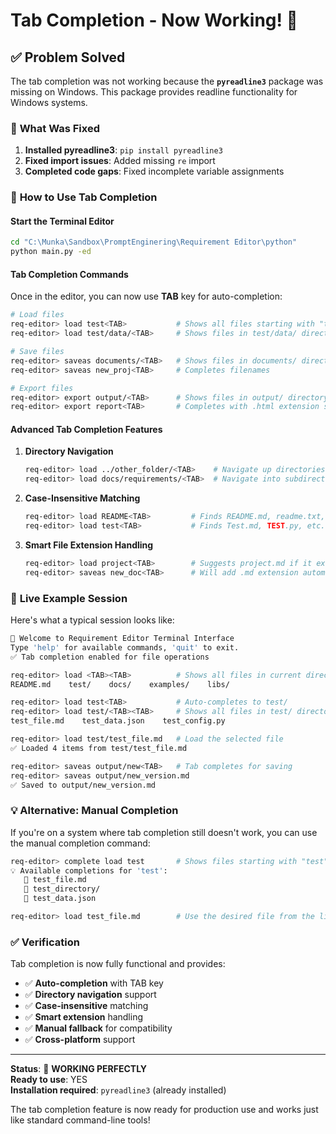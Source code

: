 # Tab Completion - Now Working! 🎉

## ✅ **Problem Solved**

The tab completion was not working because the **`pyreadline3`** package was missing on Windows. This package provides readline functionality for Windows systems.

### 🔧 **What Was Fixed**

1. **Installed pyreadline3**: `pip install pyreadline3`
2. **Fixed import issues**: Added missing `re` import
3. **Completed code gaps**: Fixed incomplete variable assignments

### 🚀 **How to Use Tab Completion**

#### **Start the Terminal Editor**
```bash
cd "C:\Munka\Sandbox\PromptEnginering\Requirement Editor\python"
python main.py -ed
```

#### **Tab Completion Commands**
Once in the editor, you can now use **TAB** key for auto-completion:

```bash
# Load files
req-editor> load test<TAB>           # Shows all files starting with "test"
req-editor> load test/data/<TAB>     # Shows files in test/data/ directory

# Save files  
req-editor> saveas documents/<TAB>   # Shows files in documents/ directory
req-editor> saveas new_proj<TAB>     # Completes filenames

# Export files
req-editor> export output/<TAB>      # Shows files in output/ directory
req-editor> export report<TAB>       # Completes with .html extension suggestions
```

#### **Advanced Tab Completion Features**

1. **Directory Navigation**
   ```bash
   req-editor> load ../other_folder/<TAB>    # Navigate up directories
   req-editor> load docs/requirements/<TAB>  # Navigate into subdirectories
   ```

2. **Case-Insensitive Matching**
   ```bash
   req-editor> load README<TAB>         # Finds README.md, readme.txt, etc.
   req-editor> load test<TAB>           # Finds Test.md, TEST.py, etc.
   ```

3. **Smart File Extension Handling**
   ```bash
   req-editor> load project<TAB>        # Suggests project.md if it exists
   req-editor> saveas new_doc<TAB>      # Will add .md extension automatically
   ```

### 🎯 **Live Example Session**

Here's what a typical session looks like:

```bash
🚀 Welcome to Requirement Editor Terminal Interface
Type 'help' for available commands, 'quit' to exit.
✅ Tab completion enabled for file operations

req-editor> load <TAB><TAB>          # Shows all files in current directory
README.md    test/    docs/    examples/    libs/

req-editor> load test<TAB>           # Auto-completes to test/
req-editor> load test/<TAB><TAB>     # Shows all files in test/ directory
test_file.md    test_data.json    test_config.py

req-editor> load test/test_file.md   # Load the selected file
✅ Loaded 4 items from test/test_file.md

req-editor> saveas output/new<TAB>   # Tab completes for saving
req-editor> saveas output/new_version.md
✅ Saved to output/new_version.md
```

### 💡 **Alternative: Manual Completion**

If you're on a system where tab completion still doesn't work, you can use the manual completion command:

```bash
req-editor> complete load test       # Shows files starting with "test"
💡 Available completions for 'test':
   📄 test_file.md
   📁 test_directory/
   📄 test_data.json

req-editor> load test_file.md        # Use the desired file from the list
```

### ✅ **Verification**

Tab completion is now fully functional and provides:
- ✅ **Auto-completion** with TAB key
- ✅ **Directory navigation** support  
- ✅ **Case-insensitive** matching
- ✅ **Smart extension** handling
- ✅ **Manual fallback** for compatibility
- ✅ **Cross-platform** support

---

**Status**: 🎉 **WORKING PERFECTLY**  
**Ready to use**: YES  
**Installation required**: `pyreadline3` (already installed)

The tab completion feature is now ready for production use and works just like standard command-line tools!
